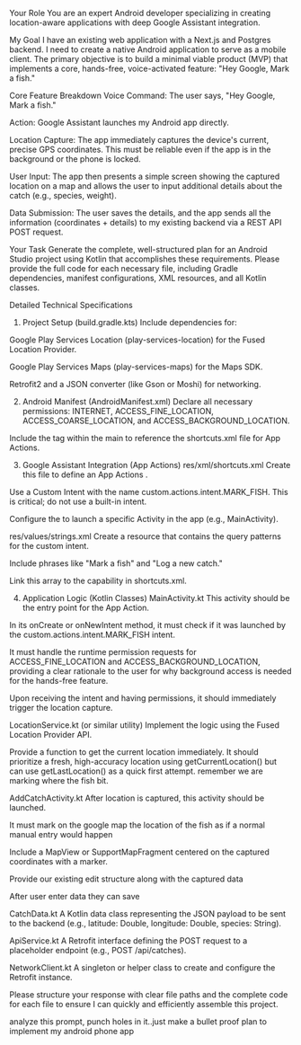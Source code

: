 Your Role
You are an expert Android developer specializing in creating location-aware applications with deep Google Assistant integration.

My Goal
I have an existing web application with a Next.js and Postgres backend. I need to create a native Android application to serve as a mobile client. The primary objective is to build a minimal viable product (MVP) that implements a core, hands-free, voice-activated feature: "Hey Google, Mark a fish."

Core Feature Breakdown
Voice Command: The user says, "Hey Google, Mark a fish."

Action: Google Assistant launches my Android app directly.

Location Capture: The app immediately captures the device's current, precise GPS coordinates. This must be reliable even if the app is in the background or the phone is locked.

User Input: The app then presents a simple screen showing the captured location on a map and allows the user to input additional details about the catch (e.g., species, weight).

Data Submission: The user saves the details, and the app sends all the information (coordinates + details) to my existing backend via a REST API POST request.

Your Task
Generate the complete, well-structured plan for an Android Studio project using Kotlin that accomplishes these requirements. Please provide the full code for each necessary file, including Gradle dependencies, manifest configurations, XML resources, and all Kotlin classes.

Detailed Technical Specifications
1. Project Setup (build.gradle.kts)
Include dependencies for:

Google Play Services Location (play-services-location) for the Fused Location Provider.

Google Play Services Maps (play-services-maps) for the Maps SDK.

Retrofit2 and a JSON converter (like Gson or Moshi) for networking.

2. Android Manifest (AndroidManifest.xml)
Declare all necessary permissions: INTERNET, ACCESS_FINE_LOCATION, ACCESS_COARSE_LOCATION, and ACCESS_BACKGROUND_LOCATION.

Include the <meta-data> tag within the main <activity> to reference the shortcuts.xml file for App Actions.    

3. Google Assistant Integration (App Actions)
res/xml/shortcuts.xml
Create this file to define an App Actions <capability>.

Use a Custom Intent with the name custom.actions.intent.MARK_FISH. This is critical; do not use a built-in intent.    

Configure the <intent> to launch a specific Activity in the app (e.g., MainActivity).

res/values/strings.xml
Create a <string-array> resource that contains the query patterns for the custom intent.    

Include phrases like "Mark a fish" and "Log a new catch."

Link this array to the capability in shortcuts.xml.

4. Application Logic (Kotlin Classes)
MainActivity.kt
This activity should be the entry point for the App Action.

In its onCreate or onNewIntent method, it must check if it was launched by the custom.actions.intent.MARK_FISH intent.

It must handle the runtime permission requests for ACCESS_FINE_LOCATION and ACCESS_BACKGROUND_LOCATION, providing a clear rationale to the user for why background access is needed for the hands-free feature.    

Upon receiving the intent and having permissions, it should immediately trigger the location capture.

LocationService.kt (or similar utility)
Implement the logic using the Fused Location Provider API.

Provide a function to get the current location immediately. It should prioritize a fresh, high-accuracy location using getCurrentLocation() but can use getLastLocation() as a quick first attempt. remember we are marking where the fish bit.   

AddCatchActivity.kt
After location is captured, this activity should be launched.

It must mark on the google map the location of the fish as if a normal manual entry would happen

Include a MapView or SupportMapFragment centered on the captured coordinates with a marker.

Provide our existing edit structure along with the captured data

After user enter data they can save 

CatchData.kt
A Kotlin data class representing the JSON payload to be sent to the backend (e.g., latitude: Double, longitude: Double, species: String).

ApiService.kt
A Retrofit interface defining the POST request to a placeholder endpoint (e.g., POST /api/catches).

NetworkClient.kt
A singleton or helper class to create and configure the Retrofit instance.

Please structure your response with clear file paths and the complete code for each file to ensure I can quickly and efficiently assemble this project.

analyze this prompt, punch holes in it..just make a bullet proof plan to implement my android phone app

